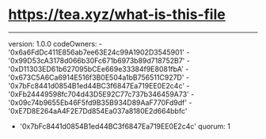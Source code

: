 # https://tea.xyz/what-is-this-file
---
version: 1.0.0
codeOwners:
 -'0x6a6FdDc411E856ab7ee63E24c99A1902D3545901'
  -'0x99D53cA3178d066b30Fc671b6973b89d718752B7'
  -'0xD11303ED61b627095bCEe669e33384f9E8081fbA'
  -'0x673C5A6Ca6914E516f3B0E504a1bB756511C927D'
  -'0x7bFc8441d0854B1ed44BC3f6847Ea719EE0E2c4c'
  -'0xFb24449598fc704d43D5E92C77c737b346459A73'
  -'0x09c74b9655Eb46F5fd9B35B934D89AaF770Fd9df'
  -'0xE7D8E264aA4F2E7Dd854Ea037a8180E2d664bbfc'
  - '0x7bFc8441d0854B1ed44BC3f6847Ea719EE0E2c4c'
quorum: 1
